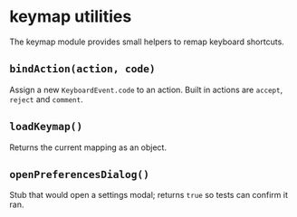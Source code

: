 # keymap utilities

The keymap module provides small helpers to remap keyboard shortcuts.

## `bindAction(action, code)`

Assign a new `KeyboardEvent.code` to an action. Built in actions are `accept`, `reject` and `comment`.

## `loadKeymap()`

Returns the current mapping as an object.

## `openPreferencesDialog()`

Stub that would open a settings modal; returns `true` so tests can confirm it ran.

